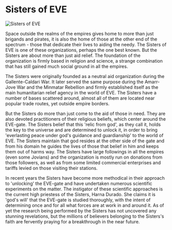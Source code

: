 # Sisters of EVE

![Sisters of EVE](images/sisters.jpg)

Space outside the realms of the empires gives home to more than just brigands and pirates, it is also the home of those at the other end of the spectrum - those that dedicate their lives to aiding the needy. The Sisters of EVE is one of these organizations, perhaps the one best known. But the Sisters are about more than just aid relief. The foundation of the organization is firmly based in religion and science, a strange combination that has still gained much social ground in all the empires.

The Sisters were originally founded as a neutral aid organization during the Gallente-Caldari War. It later served the same purpose during the Amarr-Jove War and the Minmatar Rebellion and firmly established itself as the main humanitarian relief agency in the world of EVE. The Sisters have a number of bases scattered around, almost all of them are located near popular trade routes, yet outside empire borders.

But the Sisters do more than just come to the aid of those in need. They are also devoted practitioners of their religious beliefs, which center around the EVE-gate. The Sisters belief that this 'relic from god', as they call it, holds the key to the universe and are determined to unlock it, in order to bring 'everlasting peace under god's guidance and guardianship' to the world of EVE. The Sisters maintain that god resides at the other side of the gate and from his domain he guides the lives of those that belief in him and keeps them out of harms way. The Sisters have large followings in all the empires (even some Jovians) and the organization is mostly run on donations from those followers, as well as from some limited commercial enterprises and tariffs levied on those visiting their stations.

In recent years the Sisters have become more methodical in their approach to 'unlocking' the EVE-gate and have undertaken numerous scientific experiments on the matter. The instigator of these scientific approaches is the current high priestess of the Sisters, Harna Durado. She claims it is 'god's will' that the EVE-gate is studied thoroughly, with the intent of determining once and for all what forces are at work in and around it. As of yet the research being performed by the Sisters has not uncovered any stunning revelations, but the millions of believers belonging to the Sisters's faith are fervently praying for a breakthrough in the near future.



                            
                        
